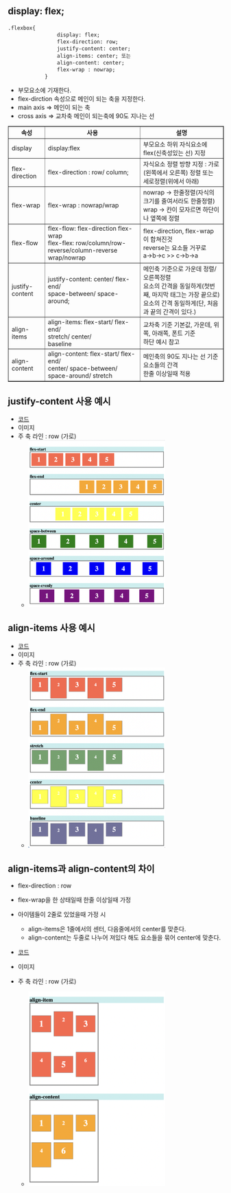 ## display: flex;

```
.flexbox{
                display: flex;
                flex-direction: row;
                justify-content: center;
                align-items: center; 또는
                align-content: center;
                flex-wrap : nowrap;
            }
```

- 부모요소에 기재한다.
- flex-dirction 속성으로 메인이 되는 축을 지정한다.
- main axis => 메인이 되는 축
- cross axis => 교차축 메인이 되는축에 90도 지나는 선

<table border="1" cellspacing="0">
    <tr>
        <th> 속성 </th>
        <th> 사용 </th>
        <th> 설명 </th>
    </tr>
    <tr>
        <td> display </td>
        <td> display:flex </td>
        <td> 부모요소 하위 자식요소에 flex(신축성있는 선) 지정</td>
    </tr>
    <tr>
        <td> flex-direction </td>
        <td> flex-direction : row/ column; </td>
        <td> 자식요소 정렬 방향 지정 : 가로(왼쪽에서 오른쪽) 정렬 또는 세로정렬(위에서 아래) </td>
    </tr>
      <tr>
        <td> flex-wrap </td>
        <td> flex-wrap : nowrap/wrap </td>
        <td> nowrap -> 한줄정렬(자식의 크기를 줄여서라도 한줄정렬)
        <br> wrap -> 칸이 모자르면 하단이나 옆쪽에 정렬 
        </td>
    </tr>
      <tr>
        <td> flex-flow </td>
        <td> flex-flow: flex-direction flex-wrap
        <br> flex-flex: row/column/row-reverse/column-reverse wrap/nowrap
        </td>
        <td> flex-direction, flex-wrap 이 합쳐진것
        <br> reverse는 요소들 거꾸로 
        <br> a->b->c >> c->b->a
        </td>
    </tr>
    <tr>
        <td> justify-content </td>
        <td> justify-content: center/ flex-end/ 
        <br> space-between/ space-around; 
        </td>
        <td> 메인축 기준으로 가운데 정렬/ 오른쪽정렬
        <br> 요소의 간격을 동일하게(첫번째, 마지막 태그는 가장 끝으로)
        <br> 요소의 간격 동일하게(단, 처음과 끝의 간격이 있다.)
        </td>
    </tr>
    <tr>
        <td> align-items </td>
        <td> align-items: flex-start/ flex-end/
        <br> stretch/ center/
        <br> baseline </td>
        <td> 교차축 기준 기본값, 가운데, 위쪽, 아래쪽, 폰트 기준 
        <br> 하단 예시 참고
        </td>
    </tr>
    <tr>
        <td> align-content  </td>
        <td> align-content: flex-start/ flex-end/
        <br> center/ space-between/
        <br> space-around/ stretch 
        </td>
        <td> 메인축의 90도 지나는 선 기준 요소들의 간격
        <br> 한줄 이상일때 적용
        </td>
    </tr>
</table>

## justify-content 사용 예시

- [코드](https://github.com/hyeah0/SmartWeb_Contents_WebApplication_developer_class/blob/main/5_web/02_css/html/flexbox.html)
- 이미지
- 주 축 라인 : row (가로)
  - <img src="https://github.com/hyeah0/SmartWeb_Contents_WebApplication_developer_class/blob/main/5_web/02_css/img/css_flex.png" width="70%">

## align-items 사용 예시

- [코드](https://github.com/hyeah0/SmartWeb_Contents_WebApplication_developer_class/blob/main/5_web/02_css/html/flexbox_align.html)
- 이미지
- 주 축 라인 : row (가로)
  - <img src="https://github.com/hyeah0/SmartWeb_Contents_WebApplication_developer_class/blob/main/5_web/02_css/img/css_flex_align.png" width="70%">

## align-items과 align-content의 차이

- flex-direction : row
- flex-wrap을 한 상태일때 한줄 이상일때 가정
- 아이템들이 2줄로 있었을때 가정 시

  - align-items은 1줄에서의 센터, 다음줄에서의 center를 맞춘다.
  - align-content는 두줄로 나누어 져있다 해도 요소들을 묶어 center에 맞춘다.

- [코드](https://github.com/hyeah0/SmartWeb_Contents_WebApplication_developer_class/blob/main/5_web/02_css/html/flexbox_align_item_content_diff.html)
- 이미지
- 주 축 라인 : row (가로)
  - <img src="https://github.com/hyeah0/SmartWeb_Contents_WebApplication_developer_class/blob/main/5_web/02_css/img/css_flex_align_diff.png" width="70%">
